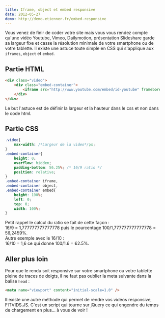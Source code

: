 ```yaml
---
title: Iframe, object et embed responsive 
date: 2012-05-27
demo: http://demo.etienner.fr/embed-responsive
---
```


Vous venez de finir de coder votre site mais vous vous rendez compte qu'une vidéo Youtube, Vimeo, Dailymotion, présentation Slideshare garde sa largeur fixe et casse la résolution minimale de votre smartphone ou de votre tablette. Il existe une astuce toute simple en CSS qui s'applique aux `iframes`, `object` et `embed`.

## Partie HTML

```html
<div class="video">
	<div class="embed-container">
		<iframe src="http://www.youtube.com/embed/id-youtube" frameborder="0" allowfullscreen></iframe>
	</div>
</div>
```

Le but l'astuce est de définir la largeur et la hauteur dans le css et non dans le code html.

## Partie CSS

```css
.video{
	max-width: /*Largeur de la video*/px;
}
.embed-container{
	height: 0;
	overflow: hidden;
	padding-bottom: 56.25%; /* 16/9 ratio */
	position: relative;
}
.embed-container iframe,
.embed-container object,
.embed-container embed{
	height: 100%;
	left: 0;
	top: 0;
	width: 100%;
}
```

Petit rappel le calcul du ratio se fait de cette façon :   
16/9 = 1,777777777777778 puis le pourcentage 100/1,777777777777778 = 56,2459%.  
Autre exemple avec le 16/10 :  
16/10 = 1,6 ce qui donne 100/1.6 = 62.5%.

## Aller plus loin

Pour que le rendu  soit responsive sur votre smartphone ou votre tablette pleine de traces de doigts, il ne faut pas oublier la meta suivante dans la balise `head` :

```html
<meta name="viewport" content="initial-scale=1.0" />
```

Il existe une autre méthode qui permet de rendre vos vidéos responsive, FITVIDS.JS. C'est un script qui tourne sur jQuery ce qui engendre du temps de chargement en plus... à vous de voir !